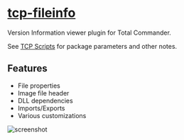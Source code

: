 # [tcp-fileinfo](https://chocolatey.org/packages/tcp-fileinfo)

Version Information viewer plugin for Total Commander.

See [TCP Scripts](https://chocolatey.org/packages/tcps) for package parameters and other notes.

## Features

- File properties
- Image file header
- DLL dependencies
- Imports/Exports
- Various customizations


![screenshot](https://cdn.rawgit.com/majkinetor/chocolatey/master/tcp/tcp-fileinfo/screenshot.gif)
